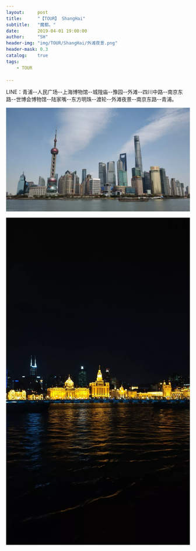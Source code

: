 ```yaml
---
layout:     post
title:      "【TOUR】 ShangHai"
subtitle:   "魔都。"
date:       2019-04-01 19:00:00
author:     "SH"
header-img: "img/TOUR/ShangHai/外滩夜景.png"
header-mask: 0.3
catalog:    true
tags:
    - TOUR

---
```




LINE：青浦--人民广场--上海博物馆--城隍庙--豫园--外滩--四川中路--南京东路--世博会博物馆--陆家嘴--东方明珠--渡轮--外滩夜景--南京东路--青浦。



![img](/img/TOUR/ShangHai/外滩.png)


![img](/img/TOUR/ShangHai/外滩夜景.png)
